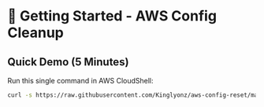# 🚀 Getting Started - AWS Config Cleanup

## **Quick Demo (5 Minutes)**

Run this single command in AWS CloudShell:

```bash
curl -s https://raw.githubusercontent.com/Kinglyonz/aws-config-reset/main/scripts/demo.sh | bash
